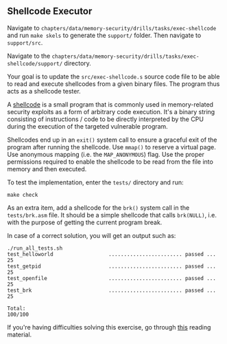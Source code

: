 ## Shellcode Executor

Navigate to `chapters/data/memory-security/drills/tasks/exec-shellcode` and run `make skels` to generate the `support/` folder.
Then navigate to `support/src`.

Navigate to the `chapters/data/memory-security/drills/tasks/exec-shellcode/support/` directory.

Your goal is to update the `src/exec-shellcode.s` source code file to be able to read and execute shellcodes from a given binary files.
The program thus acts as a shellcode tester.

A [shellcode](https://cocomelonc.github.io/tutorial/2021/10/09/linux-shellcoding-1.html) is a small program that is commonly used in memory-related security exploits as a form of arbitrary code execution.
It's a binary string consisting of instructions / code to be directly interpreted by the CPU during the execution of the targeted vulnerable program.

Shellcodes end up in an `exit()` system call to ensure a graceful exit of the program after running the shellcode.
Use `mmap()` to reserve a virtual page.
Use anonymous mapping (i.e. the `MAP_ANONYMOUS`) flag.
Use the proper permissions required to enable the shellcode to be read from the file into memory and then executed.

To test the implementation, enter the `tests/` directory and run:

```console
make check
```

As an extra item, add a shellcode for the `brk()` system call in the `tests/brk.asm` file.
It should be a simple shellcode that calls `brk(NULL)`, i.e. with the purpose of getting the current program break.

In case of a correct solution, you will get an output such as:

```text
./run_all_tests.sh
test_helloworld                  ........................ passed ...  25
test_getpid                      ........................ passed ...  25
test_openfile                    ........................ passed ...  25
test_brk                         ........................ passed ...  25

Total:                                                           100/100
```

If you're having difficulties solving this exercise, go through [this](../../../reading/memory-security.md) reading material.
